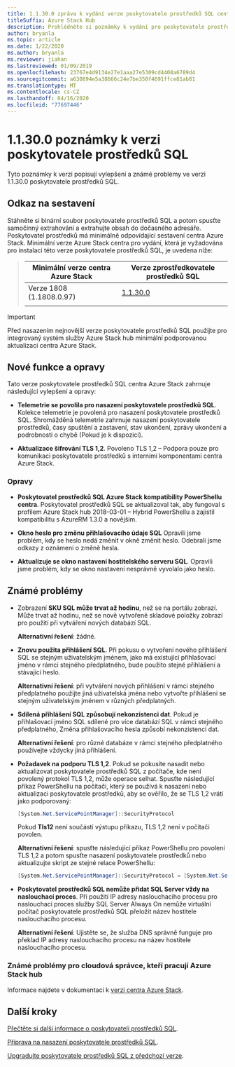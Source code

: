```yaml
---
title: 1.1.30.0 zpráva k vydání verze poskytovatele prostředků SQL centra pro Azure Stack
titleSuffix: Azure Stack Hub
description: Prohlédněte si poznámky k vydání pro poskytovatele prostředků SQL centra Azure Stack 1.1.30.0 Update.
author: bryanla
ms.topic: article
ms.date: 1/22/2020
ms.author: bryanla
ms.reviewer: jiahan
ms.lastreviewed: 01/09/2019
ms.openlocfilehash: 23767e4d9134e27e1aaa27e5309cd4408a6789d4
ms.sourcegitcommit: a630894e5a38666c24e7be350f4691ffce81ab81
ms.translationtype: MT
ms.contentlocale: cs-CZ
ms.lasthandoff: 04/16/2020
ms.locfileid: "77697446"
---
```

# <a name="sql-resource-provider-11300-release-notes"></a>1.1.30.0 poznámky k verzi poskytovatele prostředků SQL

Tyto poznámky k verzi popisují vylepšení a známé problémy ve verzi 1.1.30.0 poskytovatele prostředků SQL.

## <a name="build-reference"></a>Odkaz na sestavení
Stáhněte si binární soubor poskytovatele prostředků SQL a potom spusťte samočinný extrahování a extrahujte obsah do dočasného adresáře. Poskytovatel prostředků má minimálně odpovídající sestavení centra Azure Stack. Minimální verze Azure Stack centra pro vydání, která je vyžadována pro instalaci této verze poskytovatele prostředků SQL, je uvedena níže:

> |Minimální verze centra Azure Stack|Verze zprostředkovatele prostředků SQL|
> |-----|-----|
> |Verze 1808 (1.1808.0.97)|[1.1.30.0](https://aka.ms/azurestacksqlrp11300)|
> |     |     |

> [!IMPORTANT]
> Před nasazením nejnovější verze poskytovatele prostředků SQL použijte pro integrovaný systém služby Azure Stack hub minimální podporovanou aktualizaci centra Azure Stack.

## <a name="new-features-and-fixes"></a>Nové funkce a opravy
Tato verze poskytovatele prostředků SQL centra Azure Stack zahrnuje následující vylepšení a opravy:

- **Telemetrie se povolila pro nasazení poskytovatele prostředků SQL**. Kolekce telemetrie je povolená pro nasazení poskytovatele prostředků SQL. Shromážděná telemetrie zahrnuje nasazení poskytovatele prostředků, časy spuštění a zastavení, stav ukončení, zprávy ukončení a podrobnosti o chybě (Pokud je k dispozici).

- **Aktualizace šifrování TLS 1,2**. Povoleno TLS 1,2 – Podpora pouze pro komunikaci poskytovatele prostředků s interními komponentami centra Azure Stack. 

### <a name="fixes"></a>Opravy

- **Poskytovatel prostředků SQL Azure Stack kompatibility PowerShellu centra**. Poskytovatel prostředků SQL se aktualizoval tak, aby fungoval s profilem Azure Stack hub 2018-03-01 – Hybrid PowerShellu a zajistil kompatibilitu s AzureRM 1.3.0 a novějším.

- **Okno heslo pro změnu přihlašovacího údaje SQL** Opravili jsme problém, kdy se heslo nedá změnit v okně změnit heslo. Odebrali jsme odkazy z oznámení o změně hesla.

- **Aktualizuje se okno nastavení hostitelského serveru SQL**. Opravili jsme problém, kdy se okno nastavení nesprávně vyvolalo jako heslo.

## <a name="known-issues"></a>Známé problémy

- Zobrazení **SKU SQL může trvat až hodinu**, než se na portálu zobrazí. Může trvat až hodinu, než se nově vytvořené skladové položky zobrazí pro použití při vytváření nových databází SQL.

    **Alternativní řešení**: žádné.

- **Znovu použita přihlášení SQL**. Při pokusu o vytvoření nového přihlášení SQL se stejným uživatelským jménem, jako má existující přihlašovací jméno v rámci stejného předplatného, bude použito stejné přihlášení a stávající heslo.

    **Alternativní řešení**: při vytváření nových přihlášení v rámci stejného předplatného použijte jiná uživatelská jména nebo vytvořte přihlášení se stejným uživatelským jménem v různých předplatných.

- **Sdílená přihlášení SQL způsobují nekonzistenci dat**. Pokud je přihlašovací jméno SQL sdílené pro více databází SQL v rámci stejného předplatného, Změna přihlašovacího hesla způsobí nekonzistenci dat.

    **Alternativní řešení**: pro různé databáze v rámci stejného předplatného používejte vždycky jiná přihlášení.

- **Požadavek na podporu TLS 1,2**. Pokud se pokusíte nasadit nebo aktualizovat poskytovatele prostředků SQL z počítače, kde není povolený protokol TLS 1,2, může operace selhat. Spusťte následující příkaz PowerShellu na počítači, který se používá k nasazení nebo aktualizaci poskytovatele prostředků, aby se ověřilo, že se TLS 1,2 vrátí jako podporovaný:

  ```powershell
  [System.Net.ServicePointManager]::SecurityProtocol
  ```

  Pokud **Tls12** není součástí výstupu příkazu, TLS 1,2 není v počítači povolen.

    **Alternativní řešení**: spusťte následující příkaz PowerShellu pro povolení TLS 1,2 a potom spusťte nasazení poskytovatele prostředků nebo aktualizujte skript ze stejné relace PowerShellu:

    ```powershell
    [System.Net.ServicePointManager]::SecurityProtocol = [System.Net.SecurityProtocolType]::Tls12
    ```

- **Poskytovatel prostředků SQL nemůže přidat SQL Server vždy na naslouchací proces**. Při použití IP adresy naslouchacího procesu pro naslouchací proces služby SQL Server Always On nemůže virtuální počítač poskytovatele prostředků SQL přeložit název hostitele naslouchacího procesu.

    **Alternativní řešení**: Ujistěte se, že služba DNS správně funguje pro překlad IP adresy naslouchacího procesu na název hostitele naslouchacího procesu.

### <a name="known-issues-for-cloud-admins-operating-azure-stack-hub"></a>Známé problémy pro cloudová správce, kteří pracují Azure Stack hub
Informace najdete v dokumentaci k [verzi centra Azure Stack](azure-stack-servicing-policy.md).

## <a name="next-steps"></a>Další kroky
[Přečtěte si další informace o poskytovateli prostředků SQL](azure-stack-sql-resource-provider.md).

[Příprava na nasazení poskytovatele prostředků SQL](azure-stack-sql-resource-provider-deploy.md#prerequisites).

[Upgradujte poskytovatele prostředků SQL z předchozí verze](azure-stack-sql-resource-provider-update.md).